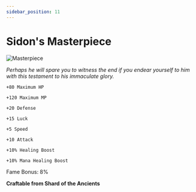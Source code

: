 ```yaml
---
sidebar_position: 11
---
```


# Sidon's Masterpiece

![Masterpiece](https://vwiki.valorserver.com/api/item/picture/sidon's%20masterpiece)

<i>Perhaps he will spare you to witness the end if you endear yourself to him with this testament to his immaculate glory.</i>

    +80 Maximum HP
    
    +120 Maximum MP
    
    +20 Defense
    
    +15 Luck
    
    +5 Speed
    
    +10 Attack
    
    +10% Healing Boost
    
    +10% Mana Healing Boost
    
Fame Bonus: 8%

**Craftable from Shard of the Ancients**
